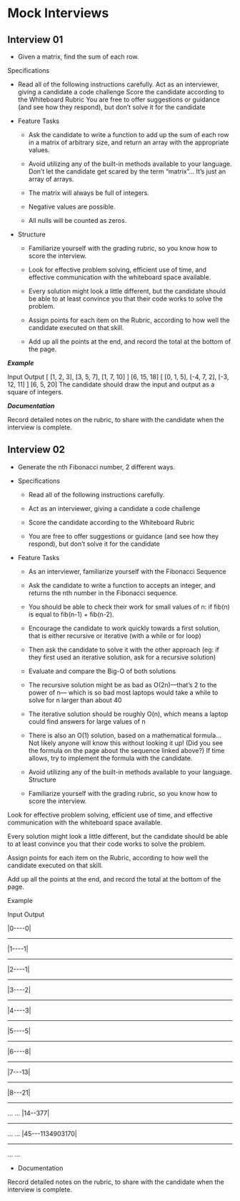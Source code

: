 # Mock Interviews

## Interview 01

- Given a matrix, find the sum of each row.

Specifications

- Read all of the following instructions carefully.
    Act as an interviewer, giving a candidate a code challenge
    Score the candidate according to the Whiteboard Rubric
    You are free to offer suggestions or guidance (and see how they respond), but don’t solve it for the candidate

- Feature Tasks

  - Ask the candidate to write a function to add up the sum of each row in a matrix of arbitrary size, and return an array with the appropriate values.

  - Avoid utilizing any of the built-in methods available to your language.
Don’t let the candidate get scared by the term “matrix”… It’s just an array of arrays.

  - The matrix will always be full of integers.

  - Negative values are possible.

  - All nulls will be counted as zeros.

- Structure

  - Familiarize yourself with the grading rubric, so you know how to score the interview.

  - Look for effective problem solving, efficient use of time, and effective communication with the whiteboard space available.

  - Every solution might look a little different, but the candidate should be able to at least convince you that their code works to solve the problem.

  - Assign points for each item on the Rubric, according to how well the candidate executed on that skill.

  - Add up all the points at the end, and record the total at the bottom of the page.
  
***Example***

Input Output
[ [1, 2, 3], [3, 5, 7], [1, 7, 10] ] [6, 15, 18]
[ [0, 1, 5], [-4, 7, 2], [-3, 12, 11] ] [6, 5, 20]
The candidate should draw the input and output as a square of integers.

***Documentation***

Record detailed notes on the rubric, to share with the candidate when the interview is complete.

## Interview 02

- Generate the nth Fibonacci number, 2 different ways.

- Specifications

  - Read all of the following instructions carefully.

  - Act as an interviewer, giving a candidate a code challenge

  - Score the candidate according to the Whiteboard Rubric

  - You are free to offer suggestions or guidance (and see how they respond), but don’t solve it for the candidate

- Feature Tasks

  - As an interviewer, familiarize yourself with the Fibonacci Sequence

  - Ask the candidate to write a function to accepts an integer, and returns the nth number in the Fibonacci sequence.

  - You should be able to check their work for small values of n: if fib(n) is equal to fib(n-1) + fib(n-2).

  - Encourage the candidate to work quickly towards a first solution, that is either recursive or iterative (with a while or for loop)

  - Then ask the candidate to solve it with the other approach (eg: if they first used an iterative solution, ask for a recursive solution)

  - Evaluate and compare the Big-O of both solutions

  - The recursive solution might be as bad as O(2n)—that’s 2 to the power of n— which is so bad most laptops would take a while to solve for n larger than about 40

  - The iterative solution should be roughly O(n), which means a laptop could find answers for large values of n

  - There is also an O(1) solution, based on a mathematical formula… Not likely anyone will know this without looking it up! (Did you see the formula on the page about the sequence linked above?) If time allows, try to implement the formula with the candidate.

  - Avoid utilizing any of the built-in methods available to your language.
Structure

  - Familiarize yourself with the grading rubric, so you know how to score the interview.

Look for effective problem solving, efficient use of time, and effective communication with the whiteboard space available.

Every solution might look a little different, but the candidate should be able to at least convince you that their code works to solve the problem.

Assign points for each item on the Rubric, according to how well the candidate executed on that skill.

Add up all the points at the end, and record the total at the bottom of the page.

Example

Input Output

|0----0|
________
|1----1|
________
|2----1|
________
|3----2|
________
|4----3|
________
|5----5|
________
|6----8|
________
|7---13|
________
|8---21|
________
... ...
|14--377|
________
... ...
|45---1134903170|
_________________
... ...

- Documentation

Record detailed notes on the rubric, to share with the candidate when the interview is complete.
